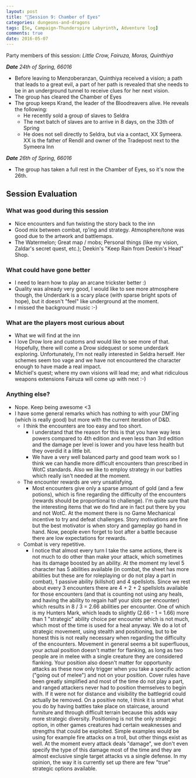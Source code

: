 ```yaml
---
layout: post
title: "🐲Session 9: Chamber of Eyes"
categories: dungeons-and-dragons
tags: [5e, Campaign-Thunderspire Labyrinth, Adventure log]
comments: true
date: 2016-05-07
---
```


Party members of this session: _Little Crow, Fairuza, Moras, Quinthiya_

_**Date** 24th of Spring, 66016_

- Before leaving to Menzoberanzan, Quinthiya received a vision; a path that leads to a great evil, a part of her path is revealed that she needs to be in an underground tunnel to receive clues for her next vision.
- The group has cleared the Chamber of Eyes
- The group keeps Krand, the leader of the Bloodreavers alive. He reveals the following:
  - He recently sold a group of slaves to Seldra
  - The next batch of slaves are to arrive in 8 days, on the 33th of Spring
  - He does not sell directly to Seldra, but via a contact, XX Symeera. XX is the father of Rendil and owner of the Tradepost next to the Symeera Inn

_**Date** 26th of Spring, 66016_

- The group has taken a full rest in the Chamber of Eyes, so it's now the 26th.

## Session Evaluation

### What was good during this session

- Nice encounters and fun twisting the story back to the inn
- Good mix between combat, rp'ing and strategy. Atmosphere/tone was good due to the artwork and battlemaps.
- The Watermelon; Great map / mobs; Personal things (like my vision, Zaldar's secret quest, etc.); Deekin's "Keep Rain from Deekin's Head" Shop.

### What could have gone better

- I need to learn how to play an arcane trickster better :)
- Quality was already very good, I would like to see more atmosphere though, the Underdark is a scary place (with sparse bright spots of hope), but it doesn't "feel" like underground at the moment.
- I missed the background music :-)

### What are the players most curious about

- What we will find at the inn
- I love Drow lore and customs and would like to see more of that. Hopefully, there will come a Drow sidequest or some underdark exploring. Unfortunately, I'm not really interested in Seldra herself. Her schemes seem too vage and we have not encountered the character enough to have made a real impact.
- Michiel's quest; where my own visions will lead me; and what ridiculous weapons extensions Fairuza will come up with next :-)

### Anything else?

- Nope. Keep being awesome <3
- I have some general remarks which has nothing to with your DM'ing (which is really good) but more with the current iteration of D&D.
  - I think the encounters are too easy and too short.
    - I understand that the reason for this is that you have way less powers compared to 4th edition and even less than 3rd edition and the damage per level is lower and you have less health but they overdid it a little bit.
    - We have a very well balanced party and good team work so I think we can handle more difficult encounters than prescribed in WotC standards. Also we like to employ strategy in our battles which really isn't needed at the moment.
  - The encounter rewards are very unsatisfying.
    - Most encounters give only a sparse amount of gold (and a few potions), which is fine regarding the difficulty of the encounters (rewards should be proportional to challenge). I'm quite sure that the interesting items that we do find are in fact put there by you and not WotC. At the moment there is no Game Mechanical incentive to try and defeat challenges. Story motivations are fine but the best motivator is when story and gameplay go hand in hand. Now, people even forget to loot after a battle because there are low expectations for rewards.
  - Combat is very repetitive.
    - I notice that almost every turn I take the same actions, there is not much to do other than make your attack, which sometimes has its damage boosted by an ability. At the moment my level 5 character has 5 abilities available (in combat, the sheet has more abilities but these are for roleplaying or do not play a part in combat), 1 passive ability (killshot) and 4 spellslots. Since we rest about every 3 encounters there are 4 + 2 + 2 spellslots available for those encounters (and that is counting not using any heals, and having the ability to regain half your slots per encounter) which results in 8 / 3 = 2.66 abilities per encounter. One of which is my Hunters Mark, which leads to slightly (2.66 - 1 = 1.66) more than 1 "strategic" ability choice per encounter which is not much, which most of the time is used for a heal anyway. We do a lot of strategic movement, using stealth and positioning, but to be honest this is not really necessary when regarding the difficulty of the encounters. Movement in general seems a bit superfluous, your actual position doesn't matter for flanking, as long as two people are in melee with a single creature they are considered flanking. Your position also doesn't matter for opportunity attacks as these now only trigger when you take a specific action ("going out of melee") and not on your position. Cover rules have been greatly simplified and most of the time do not play a part, and ranged attackers never had to position themselves to begin with. If it were not for distance and visibility the battlegrid could actually be removed. On a positive note, I think it is smart what you do by having battles take place on staircase, around furniture and through difficult terrain because this adds way more strategic diversity. Positioning is not the only strategic option, in other games creatures had certain weaknesses and strengths that could be exploited. Simple examples would be using for example fire attacks on a troll, but other things exist as well. At the moment every attack deals "damage", we don't even specify the type of this damage most of the time and they are almost exclusive single target attacks vs a single defense. In my opinion, the way it is currently set up there are few "true" strategic options available.
